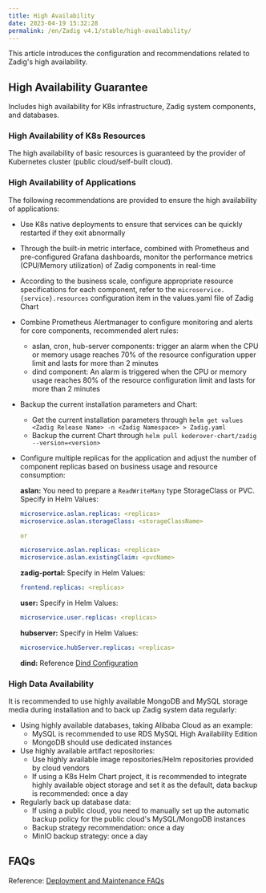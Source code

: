 ```yaml
---
title: High Availability
date: 2023-04-19 15:32:28
permalink: /en/Zadig v4.1/stable/high-availability/
---
```


This article introduces the configuration and recommendations related to Zadig's high availability.

## High Availability Guarantee

Includes high availability for K8s infrastructure, Zadig system components, and databases.

### High Availability of K8s Resources

The high availability of basic resources is guaranteed by the provider of Kubernetes cluster (public cloud/self-built cloud).

### High Availability of Applications

The following recommendations are provided to ensure the high availability of applications:

- Use K8s native deployments to ensure that services can be quickly restarted if they exit abnormally
- Through the built-in metric interface, combined with Prometheus and pre-configured Grafana dashboards, monitor the performance metrics (CPU/Memory utilization) of Zadig components in real-time
- According to the business scale, configure appropriate resource specifications for each component, refer to the `microservice.{service}.resources` configuration item in the values.yaml file of Zadig Chart
- Combine Prometheus Alertmanager to configure monitoring and alerts for core components, recommended alert rules:
  - aslan, cron, hub-server components: trigger an alarm when the CPU or memory usage reaches 70% of the resource configuration upper limit and lasts for more than 2 minutes
  - dind component: An alarm is triggered when the CPU or memory usage reaches 80% of the resource configuration limit and lasts for more than 2 minutes
- Backup the current installation parameters and Chart:
  - Get the current installation parameters through `helm get values <Zadig Release Name> -n <Zadig Namespace> > Zadig.yaml`
  - Backup the current Chart through `helm pull koderover-chart/zadig --version=<version>`
- Configure multiple replicas for the application and adjust the number of component replicas based on business usage and resource consumption:

  **aslan:** You need to prepare a `ReadWriteMany` type StorageClass or PVC. Specify in Helm Values:
  ```yaml
  microservice.aslan.replicas: <replicas>
  microservice.aslan.storageClass: <storageClassName>

  or
  
  microservice.aslan.replicas: <replicas>
  microservice.aslan.existingClaim: <pvcName>
  ```

  **zadig-portal:** Specify in Helm Values:
  ```yaml
  frontend.replicas: <replicas>
  ```

  **user:** Specify in Helm Values:
  ```yaml
  microservice.user.replicas: <replicas>
  ```

  **hubserver:** Specify in Helm Values:
  ```yaml
  microservice.hubServer.replicas: <replicas>
  ```

  **dind:** Reference [Dind Configuration](/en/Zadig%20v4.1/pages/cluster_manage/#dind-%E8%B5%84%E6%BA%90%E9%85%8D%E7%BD%AE)

### High Data Availability

It is recommended to use highly available MongoDB and MySQL storage media during installation and to back up Zadig system data regularly:

- Using highly available databases, taking Alibaba Cloud as an example:
    - MySQL is recommended to use RDS MySQL High Availability Edition
    - MongoDB should use dedicated instances
- Use highly available artifact repositories:
  - Use highly available image repositories/Helm repositories provided by cloud vendors
  - If using a K8s Helm Chart project, it is recommended to integrate highly available object storage and set it as the default, data backup is recommended: once a day
- Regularly back up database data:
  - If using a public cloud, you need to manually set up the automatic backup policy for the public cloud's MySQL/MongoDB instances
  - Backup strategy recommendation: once a day
  - MinIO backup strategy: once a day

## FAQs

Reference: [Deployment and Maintenance FAQs](/en/Zadig%20v4.1/faq/debug-system/)